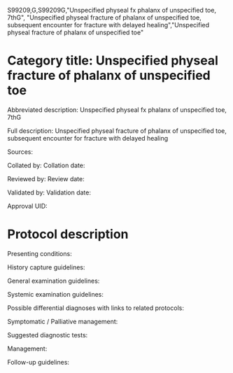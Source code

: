 S99209,G,S99209G,"Unspecified physeal fx phalanx of unspecified toe, 7thG", "Unspecified physeal fracture of phalanx of unspecified toe, subsequent encounter for fracture with delayed healing","Unspecified physeal fracture of phalanx of unspecified toe"
# Category title: Unspecified physeal fracture of phalanx of unspecified toe

Abbreviated description: Unspecified physeal fx phalanx of unspecified toe, 7thG

Full description: Unspecified physeal fracture of phalanx of unspecified toe, subsequent encounter for fracture with delayed healing

Sources:

Collated by:
Collation date:

Reviewed by:
Review date:

Validated by:
Validation date:

Approval UID:

# Protocol description

Presenting conditions:

History capture guidelines:

General examination guidelines:

Systemic examination guidelines:

Possible differential diagnoses with links to related protocols:

Symptomatic / Palliative management:

Suggested diagnostic tests:

Management:

Follow-up guidelines:
